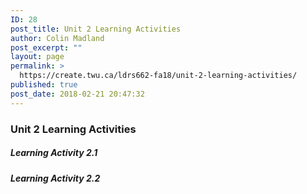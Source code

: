 ```yaml
---
ID: 28
post_title: Unit 2 Learning Activities
author: Colin Madland
post_excerpt: ""
layout: page
permalink: >
  https://create.twu.ca/ldrs662-fa18/unit-2-learning-activities/
published: true
post_date: 2018-02-21 20:47:32
---
```

### Unit 2 Learning Activities

##### Learning Activity 2.1

##### Learning Activity 2.2